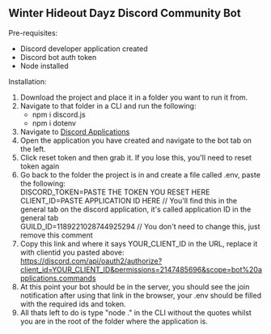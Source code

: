 <h2>Winter Hideout Dayz Discord Community Bot</h2>

Pre-requisites: 
- Discord developer application created
- Discord bot auth token
- Node installed

Installation:
1. Download the project and place it in a folder you want to run it from.
2. Navigate to that folder in a CLI and run the following:
   - npm i discord.js
   - npm i dotenv
3. Navigate to <a href="https://discord.com/developers/applications/">Discord Applications</a>
4. Open the application you have created and navigate to the bot tab on the left.
5. Click reset token and then grab it. If you lose this, you'll need to reset token again
6. Go back to the folder the project is in and create a file called .env, paste the following:<br>
   DISCORD_TOKEN=PASTE THE TOKEN YOU RESET HERE<br>
   CLIENT_ID=PASTE APPLICATION ID HERE // You'll find this in the general tab on the discord application, it's called application ID in the general tab<br>
   GUILD_ID=1189221028744925294 // You don't need to change this, just remove this comment
7. Copy this link and where it says YOUR_CLIENT_ID in the URL, replace it with clientid you pasted above: https://discord.com/api/oauth2/authorize?client_id=YOUR_CLIENT_ID&permissions=2147485696&scope=bot%20applications.commands
8. At this point your bot should be in the server, you should see the join notification after using that link in the browser, your .env should be filled with the required ids and token.
9. All thats left to do is type "node ." in the CLI without the quotes whilst you are in the root of the folder where the application is.
